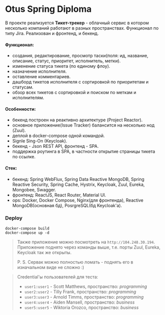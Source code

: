 # Otus Spring Diploma

В проекте реализуется **Тикет-трекер** - облачный сервис в котором несколько компаний работают в разных пространствах. 
Функционал по типу Jira. Реализован и фронтенд, и бекенд. 
 
#### Функционал:
 - создания, редактирование, просмотр таски(поля: ид, название, описание, статус, приоритет, исполнитель, метки).
 - изменение статуса тикета (по единому флоу).
 - назначение исполнителя.
 - оставление комментариев.
 - дашборд тикетов исполнителя с сортировкой по приоритетам и статусам.
 - обзор всех тикетов с сортировкой и поиском по меткам и исполнителям.
 
#### Особенности:
 - бекенд построен на реактивно архитектуре (Project Reactor).
 - основное приложение(Issue Tracker) балансится на несколько нод (Zuul).
 - деплой в docker-compose одной командой.
 - Signle Sing-On (Keycloak).
 - бекенд - Json REST API, фронтенд - SPA.
 - поддержка роутинга в SPA, в частности открытие страницы тикета по ссылке.
 
#### Стек:
 - бекенд: Spring WebFlux, Spring Data Reactive MongoDB, Spring Reactive Security, Spring Cache, Hystrix, Keycloak, Zuul,
  Eureka, Mongobee, Swagger.
 - фронтенд: ReactJS, React Router, Material UI.
 - ops: Docker, Docker Compose, Nginx(для фронтенда), Reactive MongoDB(основная бд), PosrgreSQL(бд Keycloak'a).
 
### Deploy
```
docker-compose build
docker-compose up -d
```

> Также приложение можно посмотреть на `http://104.248.30.194`. Приложение поднято через команды выше, т.е. порты Zuul,
Eureka, Keycloak так же открыты. 
>
> P. S. Сервак можно полностью ломать - поднять его в изначальном виде не сложно :)

> Credential'ы пользователей для теста:
> * `user1:user1` - Scott Matthews, пространство: _programming_
> * `user2:user2` - Tilly Frank, пространство: _programming_
> * `user3:user3` - Arnold Timms, пространство: _programming_
> * `user4:user4` - Aiden Mansell, пространство: _business_
> * `user5:user5` - Wiktoria Orozco, пространство: _business_
